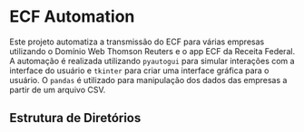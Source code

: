 # ECF Automation

Este projeto automatiza a transmissão do ECF para várias empresas utilizando o Domínio Web Thomson Reuters e o app ECF da Receita Federal. A automação é realizada utilizando `pyautogui` para simular interações com a interface do usuário e `tkinter` para criar uma interface gráfica para o usuário. O `pandas` é utilizado para manipulação dos dados das empresas a partir de um arquivo CSV.

## Estrutura de Diretórios

